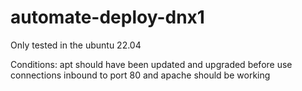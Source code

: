 # automate-deploy-dnx1

Only tested in the ubuntu 22.04

Conditions:
apt should have been updated and upgraded before use
connections inbound to port 80 and apache should be working
